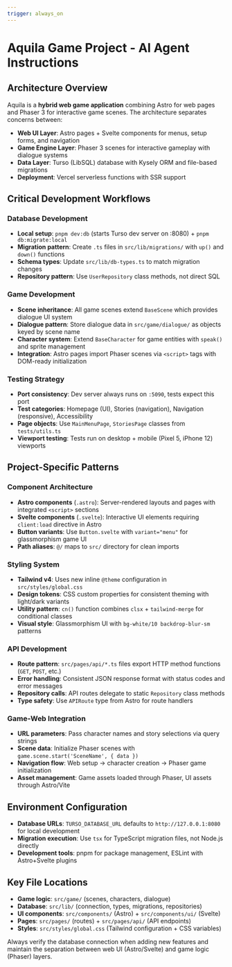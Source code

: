 ```yaml
---
trigger: always_on
---
```


# Aquila Game Project - AI Agent Instructions

## Architecture Overview

Aquila is a **hybrid web game application** combining Astro for web pages and Phaser 3 for interactive game scenes. The architecture separates concerns between:

- **Web UI Layer**: Astro pages + Svelte components for menus, setup forms, and navigation
- **Game Engine Layer**: Phaser 3 scenes for interactive gameplay with dialogue systems
- **Data Layer**: Turso (LibSQL) database with Kysely ORM and file-based migrations
- **Deployment**: Vercel serverless functions with SSR support

## Critical Development Workflows

### Database Development
- **Local setup**: `pnpm dev:db` (starts Turso dev server on :8080) + `pnpm db:migrate:local`
- **Migration pattern**: Create `.ts` files in `src/lib/migrations/` with `up()` and `down()` functions
- **Schema types**: Update `src/lib/db-types.ts` to match migration changes
- **Repository pattern**: Use `UserRepository` class methods, not direct SQL

### Game Development
- **Scene inheritance**: All game scenes extend `BaseScene` which provides dialogue UI system
- **Dialogue pattern**: Store dialogue data in `src/game/dialogue/` as objects keyed by scene name
- **Character system**: Extend `BaseCharacter` for game entities with `speak()` and sprite management
- **Integration**: Astro pages import Phaser scenes via `<script>` tags with DOM-ready initialization

### Testing Strategy
- **Port consistency**: Dev server always runs on `:5090`, tests expect this port
- **Test categories**: Homepage (UI), Stories (navigation), Navigation (responsive), Accessibility
- **Page objects**: Use `MainMenuPage`, `StoriesPage` classes from `tests/utils.ts`
- **Viewport testing**: Tests run on desktop + mobile (Pixel 5, iPhone 12) viewports

## Project-Specific Patterns

### Component Architecture
- **Astro components** (`.astro`): Server-rendered layouts and pages with integrated `<script>` sections
- **Svelte components** (`.svelte`): Interactive UI elements requiring `client:load` directive in Astro
- **Button variants**: Use `Button.svelte` with `variant="menu"` for glassmorphism game UI
- **Path aliases**: `@/` maps to `src/` directory for clean imports

### Styling System
- **Tailwind v4**: Uses new inline `@theme` configuration in `src/styles/global.css`
- **Design tokens**: CSS custom properties for consistent theming with light/dark variants
- **Utility pattern**: `cn()` function combines `clsx` + `tailwind-merge` for conditional classes
- **Visual style**: Glassmorphism UI with `bg-white/10 backdrop-blur-sm` patterns

### API Development
- **Route pattern**: `src/pages/api/*.ts` files export HTTP method functions (`GET`, `POST`, etc.)
- **Error handling**: Consistent JSON response format with status codes and error messages
- **Repository calls**: API routes delegate to static `Repository` class methods
- **Type safety**: Use `APIRoute` type from Astro for route handlers

### Game-Web Integration
- **URL parameters**: Pass character names and story selections via query strings
- **Scene data**: Initialize Phaser scenes with `game.scene.start('SceneName', { data })`
- **Navigation flow**: Web setup → character creation → Phaser game initialization
- **Asset management**: Game assets loaded through Phaser, UI assets through Astro/Vite

## Environment Configuration

- **Database URLs**: `TURSO_DATABASE_URL` defaults to `http://127.0.0.1:8080` for local development
- **Migration execution**: Use `tsx` for TypeScript migration files, not Node.js directly
- **Development tools**: pnpm for package management, ESLint with Astro+Svelte plugins

## Key File Locations

- **Game logic**: `src/game/` (scenes, characters, dialogue)
- **Database**: `src/lib/` (connection, types, migrations, repositories)
- **UI components**: `src/components/` (Astro) + `src/components/ui/` (Svelte)
- **Pages**: `src/pages/` (routes) + `src/pages/api/` (API endpoints)
- **Styles**: `src/styles/global.css` (Tailwind configuration + CSS variables)

Always verify the database connection when adding new features and maintain the separation between web UI (Astro/Svelte) and game logic (Phaser) layers.